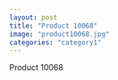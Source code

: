 ```yaml
---
layout: post
title: "Product 10068"
image: "product10068.jpg"
categories: "category1"
---
```

Product 10068
